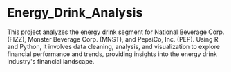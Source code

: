 # Energy_Drink_Analysis
This project analyzes the energy drink segment for National Beverage Corp. (FIZZ), Monster Beverage Corp. (MNST), and PepsiCo, Inc. (PEP). Using R and Python, it involves data cleaning, analysis, and visualization to explore financial performance and trends, providing insights into the energy drink industry's financial landscape.
